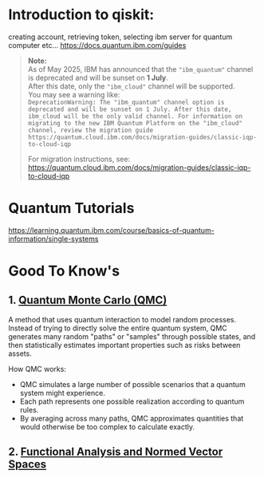 # Introduction to qiskit: 
creating account, retrieving token, selecting ibm server for quantum computer etc...
https://docs.quantum.ibm.com/guides

> **Note:**  
> As of May 2025, IBM has announced that the `"ibm_quantum"` channel is deprecated and will be sunset on **1 July**.  
> After this date, only the `"ibm_cloud"` channel will be supported.  
> You may see a warning like:  
> `DeprecationWarning: The "ibm_quantum" channel option is deprecated and will be sunset on 1 July. After this date, ibm_cloud will be the only valid channel. For information on migrating to the new IBM Quantum Platform on the "ibm_cloud" channel, review the migration guide https://quantum.cloud.ibm.com/docs/migration-guides/classic-iqp-to-cloud-iqp`
>
> For migration instructions, see:  
> https://quantum.cloud.ibm.com/docs/migration-guides/classic-iqp-to-cloud-iqp

# Quantum Tutorials
https://learning.quantum.ibm.com/course/basics-of-quantum-information/single-systems

# Good To Know's
## 1. [Quantum Monte Carlo (QMC)](https://duckbucks.com/a/cracking-the-quantum-future-of-finance)
A method that uses quantum interaction to model random processes. Instead of trying to directly solve the entire quantum system, QMC generates many random "paths" or "samples" through possible states, and then statistically estimates important properties such as risks between assets.

How QMC works:
- QMC simulates a large number of possible scenarios that a quantum system might experience.
- Each path represents one possible realization according to quantum rules.
- By averaging across many paths, QMC approximates quantities that would otherwise be too complex to calculate exactly.

## 2. [Functional Analysis and Normed Vector Spaces](https://en.wikipedia.org/wiki/Functional_analysis)